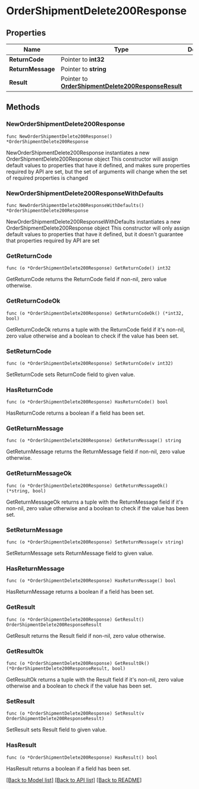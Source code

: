 # OrderShipmentDelete200Response

## Properties

Name | Type | Description | Notes
------------ | ------------- | ------------- | -------------
**ReturnCode** | Pointer to **int32** |  | [optional] 
**ReturnMessage** | Pointer to **string** |  | [optional] 
**Result** | Pointer to [**OrderShipmentDelete200ResponseResult**](OrderShipmentDelete200ResponseResult.md) |  | [optional] 

## Methods

### NewOrderShipmentDelete200Response

`func NewOrderShipmentDelete200Response() *OrderShipmentDelete200Response`

NewOrderShipmentDelete200Response instantiates a new OrderShipmentDelete200Response object
This constructor will assign default values to properties that have it defined,
and makes sure properties required by API are set, but the set of arguments
will change when the set of required properties is changed

### NewOrderShipmentDelete200ResponseWithDefaults

`func NewOrderShipmentDelete200ResponseWithDefaults() *OrderShipmentDelete200Response`

NewOrderShipmentDelete200ResponseWithDefaults instantiates a new OrderShipmentDelete200Response object
This constructor will only assign default values to properties that have it defined,
but it doesn't guarantee that properties required by API are set

### GetReturnCode

`func (o *OrderShipmentDelete200Response) GetReturnCode() int32`

GetReturnCode returns the ReturnCode field if non-nil, zero value otherwise.

### GetReturnCodeOk

`func (o *OrderShipmentDelete200Response) GetReturnCodeOk() (*int32, bool)`

GetReturnCodeOk returns a tuple with the ReturnCode field if it's non-nil, zero value otherwise
and a boolean to check if the value has been set.

### SetReturnCode

`func (o *OrderShipmentDelete200Response) SetReturnCode(v int32)`

SetReturnCode sets ReturnCode field to given value.

### HasReturnCode

`func (o *OrderShipmentDelete200Response) HasReturnCode() bool`

HasReturnCode returns a boolean if a field has been set.

### GetReturnMessage

`func (o *OrderShipmentDelete200Response) GetReturnMessage() string`

GetReturnMessage returns the ReturnMessage field if non-nil, zero value otherwise.

### GetReturnMessageOk

`func (o *OrderShipmentDelete200Response) GetReturnMessageOk() (*string, bool)`

GetReturnMessageOk returns a tuple with the ReturnMessage field if it's non-nil, zero value otherwise
and a boolean to check if the value has been set.

### SetReturnMessage

`func (o *OrderShipmentDelete200Response) SetReturnMessage(v string)`

SetReturnMessage sets ReturnMessage field to given value.

### HasReturnMessage

`func (o *OrderShipmentDelete200Response) HasReturnMessage() bool`

HasReturnMessage returns a boolean if a field has been set.

### GetResult

`func (o *OrderShipmentDelete200Response) GetResult() OrderShipmentDelete200ResponseResult`

GetResult returns the Result field if non-nil, zero value otherwise.

### GetResultOk

`func (o *OrderShipmentDelete200Response) GetResultOk() (*OrderShipmentDelete200ResponseResult, bool)`

GetResultOk returns a tuple with the Result field if it's non-nil, zero value otherwise
and a boolean to check if the value has been set.

### SetResult

`func (o *OrderShipmentDelete200Response) SetResult(v OrderShipmentDelete200ResponseResult)`

SetResult sets Result field to given value.

### HasResult

`func (o *OrderShipmentDelete200Response) HasResult() bool`

HasResult returns a boolean if a field has been set.


[[Back to Model list]](../README.md#documentation-for-models) [[Back to API list]](../README.md#documentation-for-api-endpoints) [[Back to README]](../README.md)



